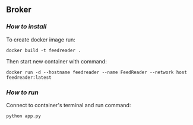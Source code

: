 ## Broker
### ***How to install***
To create docker image run:
```
docker build -t feedreader .
```
Then start new container with command:
```
docker run -d --hostname feedreader --name FeedReader --network host feedreader:latest
```
### ***How to run***
Connect to container's terminal and run command:
```
python app.py
```